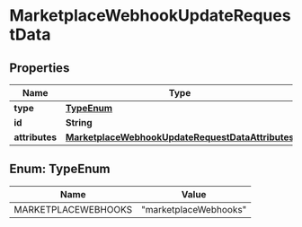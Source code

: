 

# MarketplaceWebhookUpdateRequestData


## Properties

| Name | Type | Description | Notes |
|------------ | ------------- | ------------- | -------------|
|**type** | [**TypeEnum**](#TypeEnum) |  |  |
|**id** | **String** |  |  |
|**attributes** | [**MarketplaceWebhookUpdateRequestDataAttributes**](MarketplaceWebhookUpdateRequestDataAttributes.md) |  |  [optional] |



## Enum: TypeEnum

| Name | Value |
|---- | -----|
| MARKETPLACEWEBHOOKS | &quot;marketplaceWebhooks&quot; |



